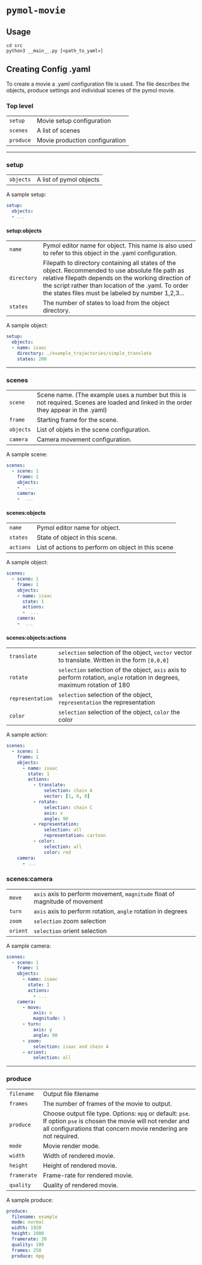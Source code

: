 # `pymol-movie`

## Usage
```commandline
cd src
python3 __main__.py [<path_to_yaml>]
```

## Creating Config .yaml
To create a movie a .yaml configuration file is used. The file describes the objects, produce settings and individual scenes of the pymol movie.

### Top level
|           |                                |
|-----------|--------------------------------|
| `setup`   | Movie setup configuration      |
| `scenes`  | A list of scenes               |
| `produce` | Movie production configuration |

---

### setup
|           |                         |
|-----------|-------------------------|
| `objects` | A list of pymol objects |

A sample setup:
```yaml
setup:
  objects:
  - ...
```
#### setup:objects
|             |                                                                                                                                                                                                                                                                      |
|-------------|----------------------------------------------------------------------------------------------------------------------------------------------------------------------------------------------------------------------------------------------------------------------|
| `name`      | Pymol editor name for object. This name is also used to refer to this object in the .yaml configuration.                                                                                                                                                             |
| `directory` | Filepath to directory containing all states of the object. Recommended to use absolute file path as relative filepath depends on the working direction of the script rather than location of the .yaml. To order the states files must be labeled by number 1,2,3... |
| `states`    | The number of states to load from the object directory.                                                                                                                                                                                                              |

A sample object:
```yaml
setup:
  objects:
  - name: isaac
    directory: ./example_trajectories/simple_translate
    states: 200
```

---

### scenes
|           |                                                                                                                                      |
|-----------|--------------------------------------------------------------------------------------------------------------------------------------|
| `scene`   | Scene name. (The example uses a number but this is not required. Scenes are loaded and linked in the order they appear in the .yaml) |
| `frame`   | Starting frame for the scene.                                                                                                        |
| `objects` | List of objets in the scene configuration.                                                                                           |
| `camera`  | Camera movement configuration.                                                                                                       |


A sample scene:
```yaml
scenes:
  - scene: 1
    frame: 1
    objects:
    -  ...
    camera:
    -  ...
```

#### scenes:objects
|           |                                                    |
|-----------|----------------------------------------------------|
| `name`    | Pymol editor name for object.                      |
| `states`  | State of object in this scene.                     |
| `actions` | List of actions to perform on object in this scene |

A sample object:
```yaml
scenes:
  - scene: 1
    frame: 1
    objects:
    - name: isaac
      state: 1
      actions:
      -  ...
    camera:
    -  ...
```

#### scenes:objects:actions
|                  |                                                                                                                             |
|------------------|-----------------------------------------------------------------------------------------------------------------------------|
| `translate`      | `selection` selection of the object, `vector`  vector to translate. Written in the form `[0,0,0]`                           |
| `rotate`         | `selection` selection of the object, `axis`  axis to perform rotation, `angle` rotation in degrees, maximum rotation of 180 |
| `representation` | `selection` selection of the object, `representation` the representation                                                    |
| `color`          | `selection` selection of the object, `color` the color                                                                      |

A sample action:
```yaml
scenes:
  - scene: 1
    frame: 1
    objects:
      - name: isaac
        state: 1
        actions:
          - translate:
              selection: chain A
              vector: [1, 0, 0]
          - rotate:
              selection: chain C
              axis: x
              angle: 90
          - representation:
              selection: all
              representation: cartoon
          - color:
              selection: all
              color: red
    camera:
      - ...
```

### scenes:camera
|          |                                                                             |
|----------|-----------------------------------------------------------------------------|
| `move`   | `axis` axis to perform movement, `magnitude` float of magnitude of movement |
| `turn`   | `axis` axis to perform rotation, `angle` rotation in degrees                |
| `zoom`   | `selection` zoom selection                                                  |
| `orient` | `selection` orient selection                                                |
A sample camera:
```yaml
scenes:
  - scene: 1
    frame: 1
    objects:
      - name: isaac
        state: 1
        actions:
          - ...
    camera:
      - move:
          axis: x
          magnitude: 1
      - turn:
          axis: y
          angle: 90
      - zoom:
          selection: isaac and chain A
      - orient:
          selection: all
```

---

### produce

|             |                                                                                                                                                                                       |
|-------------|---------------------------------------------------------------------------------------------------------------------------------------------------------------------------------------|
| `filename`  | Output file filename                                                                                                                                                                  |
| `frames`    | The number of frames of the movie to output.                                                                                                                                          |
| `produce`   | Choose output file type. Options: `mpg` or  default: `pse`. If option `pse` is chosen the movie will not render and all configurations that concern movie rendering are not required. |
| `mode`      | Movie render mode.                                                                                                                                                                    |
| `width`     | Width of rendered movie.                                                                                                                                                              |
| `height`    | Height of rendered movie.                                                                                                                                                             |
| `framerate` | Frame-rate for rendered movie.                                                                                                                                                        |
| `quality`   | Quality of rendered movie.                                                                                                                                                            |
A sample produce:
```yaml
produce:
  filename: example
  mode: normal
  width: 1920
  height: 1080
  framerate: 30
  quality: 100
  frames: 250
  produce: mpg
```
